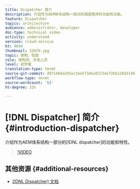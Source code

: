 ```yaml
---
title: Dispatcher 简介
description: 介绍作为AEM体系结构一部分的调度程序的功能和功能。
feature: Dispatcher
topics: architecture
audience: administrator, developer
doc-type: technical video
activity: understand
version: cloud-service
kt: 4644
thumbnail: 32029.jpg
topic: 架构、性能
role: 架构师、开发人员
level: 初学者
translation-type: tm+mt
source-git-commit: d9714b9a291ec3ee5f3dba9723de72bb120d2149
workflow-type: tm+mt
source-wordcount: '53'
ht-degree: 32%

---
```



# [!DNL Dispatcher] 简介{#introduction-dispatcher}

介绍作为AEM体系结构一部分的[!DNL dispatcher]的功能和特性。

>[!VIDEO](https://video.tv.adobe.com/v/32029/?quality=12&learn=on)

## 其他资源 {#additional-resources}

* [[!DNL Dispatcher] 文档](https://docs.adobe.com/content/help/zh-Hans/experience-manager-dispatcher/using/dispatcher.html)